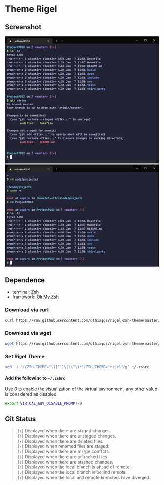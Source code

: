 # Theme Rigel

## **Screenshot**
![image1](https://raw.githubusercontent.com/othiagos/rigel-zsh-theme/master/images/image1.png)
![image2](https://raw.githubusercontent.com/othiagos/rigel-zsh-theme/master/images/image2.png)

## **Dependence**
* terminal: [Zsh](https://www.zsh.org/) 
* framework: [Oh My Zsh](https://ohmyz.sh/)

### **Download via curl**
```bash
curl https://raw.githubusercontent.com/othiagos/rigel-zsh-theme/master/rigel.zsh-theme -sO --output-dir ./test $ZSH_CUSTOM/themes/
```

### **Download via wget**
```bash
wget https://raw.githubusercontent.com/othiagos/rigel-zsh-theme/master/rigel.zsh-theme -qP $ZSH_CUSTOM/themes/
```

### **Set Rigel Theme**
```bash
sed -i 's/ZSH_THEME="\([^"]\|\\"\)*"/ZSH_THEME="rigel"/g' ~/.zshrc
```

#### **Add the following to `~/.zshrc`**
Use 0 to enable the visualization of the virtual environment, any other value is considered as disabled

```bash
export VIRTUAL_ENV_DISABLE_PROMPT=0
```

## **Git Status**

> `[+]` Displayed when there are staged changes.  
> `[!]` Displayed when there are unstaged changes.  
> `[✗]`	Displayed when there are deleted files.  
> `[»]`	Displayed when renamed files are staged.  
> `[=]`	Displayed when there are merge conflicts.  
> `[?]`	Displayed when there are untracked files.  
> `[$]`	Displayed when there are stashed changes.  
> `[⇡]`	Displayed when the local branch is ahead of remote.  
> `[⇣]`	Displayed when the local branch is behind remote.  
> `[⇕]`	Displayed when the local and remote branches have diverged.
